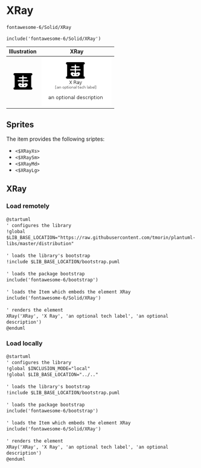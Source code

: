# XRay


```text
fontawesome-6/Solid/XRay
```

```text
include('fontawesome-6/Solid/XRay')
```



| Illustration | XRay |
| :---: | :---: |
| ![illustration for Illustration](../../fontawesome-6/Solid/XRay.png) | ![illustration for XRay](../../fontawesome-6/Solid/XRay.Local.png) |



## Sprites
The item provides the following sriptes:

- `<$XRayXs>`
- `<$XRaySm>`
- `<$XRayMd>`
- `<$XRayLg>`





## XRay

### Load remotely
```plantuml
@startuml
' configures the library
!global $LIB_BASE_LOCATION="https://raw.githubusercontent.com/tmorin/plantuml-libs/master/distribution"

' loads the library's bootstrap
!include $LIB_BASE_LOCATION/bootstrap.puml

' loads the package bootstrap
include('fontawesome-6/bootstrap')

' loads the Item which embeds the element XRay
include('fontawesome-6/Solid/XRay')

' renders the element
XRay('XRay', 'X Ray', 'an optional tech label', 'an optional description')
@enduml
```

### Load locally
```plantuml
@startuml
' configures the library
!global $INCLUSION_MODE="local"
!global $LIB_BASE_LOCATION="../.."

' loads the library's bootstrap
!include $LIB_BASE_LOCATION/bootstrap.puml

' loads the package bootstrap
include('fontawesome-6/bootstrap')

' loads the Item which embeds the element XRay
include('fontawesome-6/Solid/XRay')

' renders the element
XRay('XRay', 'X Ray', 'an optional tech label', 'an optional description')
@enduml
```

